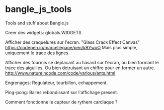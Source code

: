 # bangle_js_tools
Tools and stuff about Bangle.js

Creer des widgets: globals.WIDGETS

Afficher des craquelures sur l'ecran.
"Glass Crack Effect Canvas"
https://codepen.io/marcellegane/pen/kBYwoO
Mais plus simple, uniquement le trace des lignes.

Afficher des fourmis se deplacant au hasard sur l'ecran, ou bien formant le trace des aiguilles.
Ou bien detruisant un chiffre pour en former un autre.
http://www.natureincode.com/code/various/ants.html

Engrenages: Regulateur, tourbillon, echappement.

Ping-pong: Balles rebondissant sur l'affichage present.

Comment fonctionne le capteur de rythem cardiaque ?